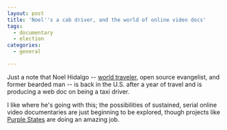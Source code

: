```yaml
---
layout: post
title: 'Noel''s a cab driver, and the world of online video docs'
tags:
  - documentary
  - election
categories:
  - general

---
```


Just a note that Noel Hidalgo -- <a href="http://luckofseven.com/">world traveler</a>, open source evangelist, and former bearded man -- is back in the U.S. after a year of travel and is producing a web doc on being a taxi driver.



I like where he's going with this; the possibilities of sustained, serial online video documentaries are just beginning to be explored, though projects like <a href="http://purplestates.tv">Purple States</a> are doing an amazing job.
